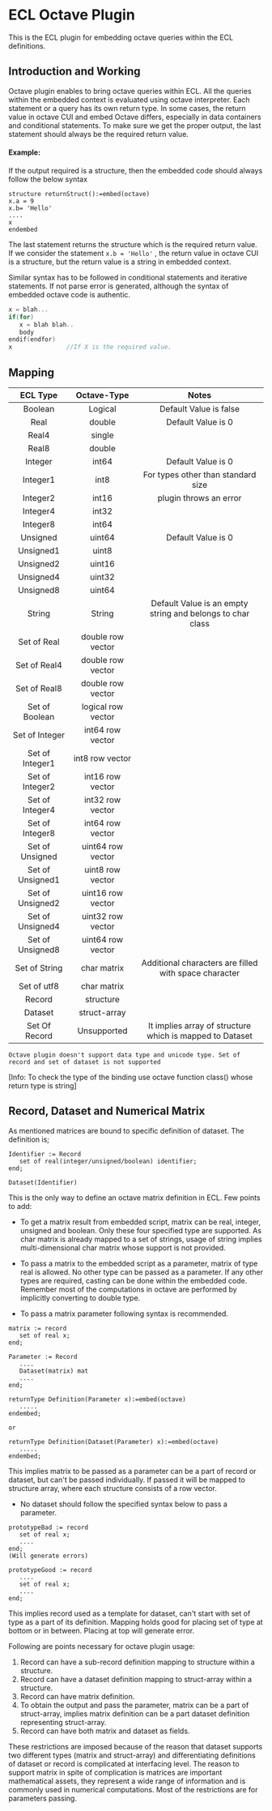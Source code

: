 ECL Octave Plugin
=================
This is the ECL plugin for embedding octave queries within the ECL definitions.


Introduction and Working
-------------------------
Octave plugin enables to bring octave queries within ECL. All the queries within the embedded context is evaluated using octave interpreter. Each statement or a query has its own return type. In some cases, the return value in octave CUI and embed Octave differs, especially in data containers and conditional statements. To make sure we get the proper output, the last statement should always be the required return value.

#### Example: ####
If the output required is a structure, then the embedded code should always follow the below syntax
```
structure returnStruct():=embed(octave)
x.a = 9
x.b= 'Hello'
....
x
endembed
```
The last statement returns the structure which is the required return value.   
If we consider the statement  `x.b = 'Hello'` , the return value in octave CUI is a structure, but the return value is a string in embedded context.


Similar syntax has to be followed in conditional statements and iterative statements. If not parse error is generated, although the syntax of embedded octave code is authentic.

```c++
x = blah...
if(for)
   x = blah blah..
   body
endif(endfor)
x               //If X is the required value.
```

Mapping
-------
| ECL Type | Octave-Type | Notes |
|  :----: | :----: |:----: |
| Boolean | Logical | Default Value is false |
| Real | double | Default Value is 0 |
| Real4 |  single |  |
| Real8 | double |  |
| Integer | int64 | Default Value is 0 |
| Integer1 | int8 | For types other than standard size 
| Integer2 | int16 | plugin throws an error |
| Integer4 | int32 |  |
| Integer8 | int64 |  |
| Unsigned | uint64 | Default Value is 0 |
| Unsigned1 | uint8 |  |
| Unsigned2 | uint16 |  |
| Unsigned4 | uint32 |  |
| Unsigned8 | uint64 |  |
| String | String | Default Value is an empty string and belongs to char class |
| Set of Real | double row vector |  |
| Set of Real4 | double row vector |  |
| Set of Real8 | double row vector|  |
| Set of Boolean | logical row vector |  |
| Set of Integer | int64 row vector |  |
| Set of Integer1 | int8 row vector |  |
| Set of Integer2 | int16 row vector |  |
| Set of Integer4 | int32 row vector |  |
| Set of Integer8 | int64 row vector |  |
| Set of Unsigned | uint64 row vector |  |
| Set of Unsigned1 | uint8 row vector |  |
| Set of Unsigned2 | uint16 row vector |  |
| Set of Unsigned4 | uint32 row vector |  |
| Set of Unsigned8 | uint64 row vector |  |
| Set of String | char matrix | Additional characters are filled with space character |
| Set of utf8 | char matrix |  |
| Record | structure |  |
| Dataset | struct-array |  |
| Set Of Record | Unsupported | It implies array of structure which is mapped to Dataset | 

`Octave plugin doesn't support data type and unicode type. Set of record and set of dataset is not supported`

   [Info: To check the type of the binding use octave function class() whose return type is string]

Record, Dataset and Numerical Matrix
------------------------------------
As mentioned matrices are bound to specific definition of dataset. The definition is;   
```
Identifier := Record
   set of real(integer/unsigned/boolean) identifier;
end;

Dataset(Identifier)
```
This is the only way to define an octave matrix definition in ECL. Few points to add:        
* To get a matrix result from embedded script, matrix can be real, integer, unsigned and boolean. Only these four specified type are supported. As char matrix is already mapped to a set of strings, usage of string implies multi-dimensional char matrix whose support is not provided.   
* To pass a matrix to the embedded script as a parameter, matrix of type real is allowed. No other type can be passed as a parameter. If any other types are required, casting can be done within the embedded code. Remember most of the computations in octave are performed by implicitly converting to double type.

* To pass a matrix parameter following syntax is recommended.
```
matrix := record
   set of real x;
end;   

Parameter := Record
   ....
   Dataset(matrix) mat
   ....
end;

returnType Definition(Parameter x):=embed(octave)
   .....
endembed;

or

returnType Definition(Dataset(Parameter) x):=embed(octave)
   .....
endembed;
```
This implies matrix to be passed as a parameter can be a part of record or dataset, but can't be passed individually. If passed it will be mapped to structure array, where each structure consists of a row vector.

* No dataset should follow the specified syntax below to pass a parameter.
```
prototypeBad := record
   set of real x;
   ....
end;
(Will generate errors)

prototypeGood := record
   ....
   set of real x;
   ....
end;
```
This implies record used as a template for dataset, can't start with set of type as a part of its definition. Mapping holds good for placing set of type at bottom or in between. Placing at top will generate error.

Following are points necessary for octave plugin usage:
1. Record can have a sub-record definition mapping to structure within a structure.
2. Record can have a dataset definition mapping to struct-array within a structure.
3. Record can have matrix definition.
4. To obtain the output and pass the parameter, matrix can be a part of struct-array, implies matrix definition can be a part dataset definition representing struct-array.
5. Record can have both matrix and dataset as fields.

These restrictions are imposed because of the reason that dataset supports two different types (matrix and struct-array) and differentiating definitions of dataset or record is complicated at interfacing level. The reason to support matrix in spite of complication is matrices are important mathematical assets, they represent a wide range of information and is commonly used in numerical computations. Most of the restrictions are for parameters passing.

